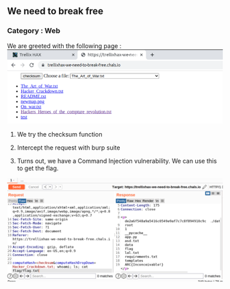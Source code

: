 ## We need to break free
### Category : Web

We are greeted with the following page :
![image](BreakFree/1.png)

1. We try the checksum function

2. Intercept the request with burp suite

3. Turns out, we have a Command Injection vulnerability. We can use this to get the flag.

![image](BreakFree/2.png)